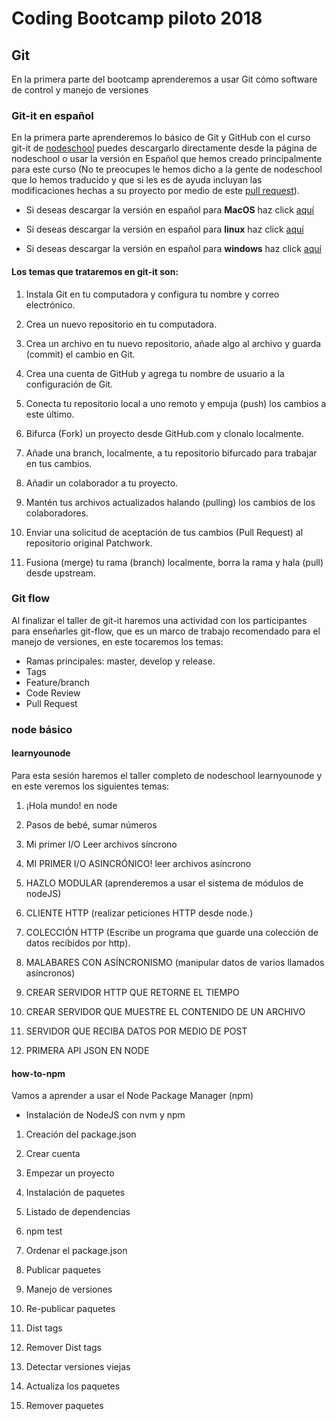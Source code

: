 # Coding Bootcamp piloto 2018

## Git

En la primera parte del bootcamp aprenderemos a usar Git cómo software de control y manejo de versiones

### Git-it en español

En la primera parte aprenderemos lo básico de Git y GitHub con el curso git-it de [nodeschool](http://nodeschool.io/) puedes descargarlo directamente desde la página de nodeschool o usar la versión en Español que hemos creado principalmente para este curso (No te preocupes le hemos dicho a la gente de nodeschool que lo hemos traducido y que si les es de ayuda incluyan las modificaciones hechas a su proyecto por medio de este [pull request](https://github.com/jlord/git-it-electron/pull/217)). 

- Si deseas descargar la versión en español para **MacOS** haz click [aquí](https://mega.nz/#!4bIQXSIK!jCM6nS8x00F6_GlZ52LWiWrWMsKLxB2B65tPXWW7fg4) 

- Si deseas descargar la versión en español para **linux** haz click [aquí](https://mega.nz/#!JKpy3Tgb!6kuiPzdUU7sX_DDyNFYff5TUdHWz7bYF73V-koxU6EM) 

- Si deseas descargar la versión en español para **windows** haz click [aquí](https://mega.nz/#!oPIHnCbZ!su_I-vRlZ9PorCsX8Ocn3BpCjNLEQ4iH7pDgXPKn6Gg) 

#### Los temas que trataremos en git-it son:

1. Instala Git en tu computadora y configura tu nombre y correo electrónico.

2. Crea un nuevo repositorio en tu computadora.

3. Crea un archivo en tu nuevo repositorio, añade algo al archivo y guarda (commit) el cambio en Git.

4. Crea una cuenta de GitHub y agrega tu nombre de usuario a la configuración de Git.

5. Conecta tu repositorio local a uno remoto y empuja (push) los cambios a este último.

6. Bifurca (Fork) un proyecto desde GitHub.com y clonalo localmente.

7. Añade una branch, localmente, a tu repositorio bifurcado para trabajar en tus cambios.

8. Añadir un colaborador a tu proyecto.

9. Mantén tus archivos actualizados halando (pulling) los cambios de los colaboradores.

10. Enviar una solicitud de aceptación de tus cambios (Pull Request) al repositorio original Patchwork.

11. Fusiona (merge) tu rama (branch) localmente, borra la rama y hala (pull) desde upstream.


### Git flow

Al finalizar el taller de git-it haremos una actividad con los participantes para enseñarles git-flow, que es un marco de trabajo recomendado para el manejo de versiones, en este tocaremos los temas:

- Ramas principales: master, develop y release.
- Tags
- Feature/branch
- Code Review
- Pull Request


### node básico

#### learnyounode

Para esta sesión haremos el taller completo de nodeschool learnyounode y en este veremos los siguientes temas:

1. ¡Hola mundo! en node

2. Pasos de bebé, sumar números

3. Mi primer I/O Leer archivos síncrono

4. MI PRIMER I/O ASINCRÓNICO! leer archivos asíncrono

5. HAZLO MODULAR (aprenderemos a usar el sistema de módulos de nodeJS)

6. CLIENTE HTTP (realizar peticiones HTTP desde node.)

7. COLECCIÓN HTTP (Escribe un programa que guarde una colección de datos recibidos por http).

8. MALABARES CON ASÍNCRONISMO (manipular datos de varios llamados asíncronos)

9. CREAR SERVIDOR HTTP QUE RETORNE EL TIEMPO

10. CREAR SERVIDOR QUE MUESTRE EL CONTENIDO DE UN ARCHIVO

11. SERVIDOR QUE RECIBA DATOS POR MEDIO DE POST

12. PRIMERA API JSON EN NODE

#### how-to-npm

Vamos a aprender a usar el Node Package Manager (npm)

- Instalación de NodeJS con nvm y npm

1. Creación del package.json

2. Crear cuenta

3. Empezar un proyecto

4. Instalación de paquetes

5. Listado de dependencias

6. npm test

7. Ordenar el package.json

8. Publicar paquetes

9. Manejo de versiones

10. Re-publicar paquetes

11. Dist tags

12. Remover Dist tags

13. Detectar versiones viejas

14. Actualiza los paquetes

15. Remover paquetes
